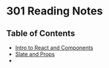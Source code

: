 # 301 Reading Notes

## Table of Contents

* [Intro to React and Components](301/reactAndComponents.md)
* [Slate and Props](301/slateAndProps.md)
* 